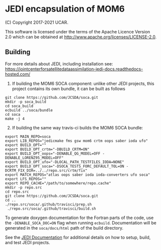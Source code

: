# JEDI encapsulation of MOM6

(C) Copyright 2017-2021 UCAR.

This software is licensed under the terms of the Apache Licence Version 2.0 which can be obtained at http://www.apache.org/licenses/LICENSE-2.0.


## Building
For more details about JEDI, including installation see: https://jointcenterforsatellitedataassimilation-jedi-docs.readthedocs-hosted.com/
 
1. If building the MOM6 SOCA component: unlike other JEDI projects, this project contains its own bundle, it can be built as follows
```
git clone https://github.com/JCSDA/soca.git
mkdir -p soca_build
cd soca_build
ecbuild ../soca/bundle
cd soca
make -j 4
```

2. If building the same way travis-ci builds the MOM6 SOCA bundle:
```
export MAIN_REPO=soca
export LIB_REPOS="jedicmake fms gsw mom6 crtm oops saber ioda ufo"
export BUILD_OPT=""
export BUILD_OPT_crtm="-DBUILD_CRTM=ON"
export BUILD_OPT_oops="-DENABLE_QG_MODEL=OFF -DENABLE_LORENZ95_MODEL=OFF"
export BUILD_OPT_ufo="-DLOCAL_PATH_TESTFILES_IODA=NONE"
export BUILD_OPT_soca="-DSOCA_TESTS_FORC_DEFAULT_TOL=ON -DCRTM_FIX_DIR=../../repo.src/crtm/fix"
export MATCH_REPOS="atlas oops saber ioda ioda-converters ufo soca"
export LFS_REPOS=""
export REPO_CACHE="/path/to/somewhere/repo.cache"
mkdir -p repo.src
cd repo.src
git clone https://github.com/JCSDA/soca.git
cd ..
./repo.src/soca/.github/travisci/prep.sh
 ./repo.src/soca/.github/travisci/build.sh
```

To generate doxygen documentation for the Fortran parts of the code, use the `-DENABLE_SOCA_DOC=ON` flag when running `ecbuild`. Documentation will be generated
in the `soca/docs/html` path of the build directory.

See the [JEDI Documentation](https://jointcenterforsatellitedataassimilation-jedi-docs.readthedocs-hosted.com/en/latest/) for additional details on how to setup, build, and test JEDI projects.
